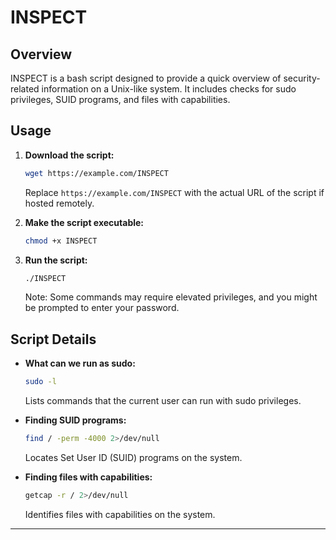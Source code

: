 # INSPECT
## Overview

INSPECT is a bash script designed to provide a quick overview of security-related information on a Unix-like system. It includes checks for sudo privileges, SUID programs, and files with capabilities.

## Usage

1. **Download the script:**

    ```bash
    wget https://example.com/INSPECT
    ```

    Replace `https://example.com/INSPECT` with the actual URL of the script if hosted remotely.

2. **Make the script executable:**

    ```bash
    chmod +x INSPECT
    ```

3. **Run the script:**

    ```bash
    ./INSPECT
    ```

    Note: Some commands may require elevated privileges, and you might be prompted to enter your password.

## Script Details

- **What can we run as sudo:**

    ```bash
    sudo -l
    ```

    Lists commands that the current user can run with sudo privileges.

- **Finding SUID programs:**

    ```bash
    find / -perm -4000 2>/dev/null
    ```

    Locates Set User ID (SUID) programs on the system.

- **Finding files with capabilities:**

    ```bash
    getcap -r / 2>/dev/null
    ```

    Identifies files with capabilities on the system.

---
